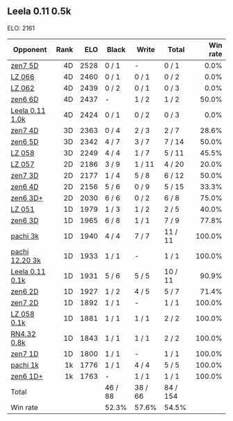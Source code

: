 ## Leela 0.11 0.5k ##

ELO: 2161

Opponent | Rank | ELO | Black | Write | Total | Win rate
---------|-----:|----:|-------|-------|-------|-------:
[zen7 5D](zen7%205D.md) | 4D | 2528 | 0 / 1 | - | 0 / 1 | 0.0%
[LZ 066](LZ%20066.md) | 4D | 2460 | 0 / 1 | 0 / 1 | 0 / 2 | 0.0%
[LZ 062](LZ%20062.md) | 4D | 2439 | 0 / 2 | 0 / 1 | 0 / 3 | 0.0%
[zen6 6D](zen6%206D.md) | 4D | 2437 | - | 1 / 2 | 1 / 2 | 50.0%
[Leela 0.11 1.0k](Leela%200.11%201.0k.md) | 4D | 2424 | 0 / 1 | 0 / 2 | 0 / 3 | 0.0%
[zen7 4D](zen7%204D.md) | 3D | 2363 | 0 / 4 | 2 / 3 | 2 / 7 | 28.6%
[zen6 5D](zen6%205D.md) | 3D | 2342 | 4 / 7 | 3 / 7 | 7 / 14 | 50.0%
[LZ 058](LZ%20058.md) | 3D | 2249 | 4 / 4 | 1 / 7 | 5 / 11 | 45.5%
[LZ 057](LZ%20057.md) | 2D | 2186 | 3 / 9 | 1 / 11 | 4 / 20 | 20.0%
[zen7 3D](zen7%203D.md) | 2D | 2177 | 1 / 4 | 5 / 8 | 6 / 12 | 50.0%
[zen6 4D](zen6%204D.md) | 2D | 2156 | 5 / 6 | 0 / 9 | 5 / 15 | 33.3%
[zen6 3D+](zen6%203D+.md) | 2D | 2030 | 6 / 6 | 0 / 2 | 6 / 8 | 75.0%
[LZ 051](LZ%20051.md) | 1D | 1979 | 1 / 3 | 1 / 2 | 2 / 5 | 40.0%
[zen6 3D](zen6%203D.md) | 1D | 1965 | 6 / 8 | 1 / 1 | 7 / 9 | 77.8%
[pachi 3k](pachi%203k.md) | 1D | 1940 | 4 / 4 | 7 / 7 | 11 / 11 | 100.0%
[pachi 12.20 3k](pachi%2012.20%203k.md) | 1D | 1933 | 1 / 1 | - | 1 / 1 | 100.0%
[Leela 0.11 0.1k](Leela%200.11%200.1k.md) | 1D | 1931 | 5 / 6 | 5 / 5 | 10 / 11 | 90.9%
[zen6 2D](zen6%202D.md) | 1D | 1927 | 1 / 2 | 4 / 5 | 5 / 7 | 71.4%
[zen7 2D](zen7%202D.md) | 1D | 1892 | 1 / 1 | - | 1 / 1 | 100.0%
[LZ 058 0.1k](LZ%20058%200.1k.md) | 1D | 1881 | 1 / 1 | 1 / 1 | 2 / 2 | 100.0%
[RN4.32 0.8k](RN4.32%200.8k.md) | 1D | 1843 | 1 / 1 | 1 / 1 | 2 / 2 | 100.0%
[zen7 1D](zen7%201D.md) | 1D | 1800 | 1 / 1 | - | 1 / 1 | 100.0%
[pachi 1k](pachi%201k.md) | 1k | 1776 | 1 / 1 | 4 / 4 | 5 / 5 | 100.0%
[zen6 1D+](zen6%201D+.md) | 1k | 1763 | - | 1 / 1 | 1 / 1 | 100.0%
Total | | | 46 / 88 | 38 / 66 | 84 / 154 | 
Win rate| | | 52.3% | 57.6% | 54.5% | 
